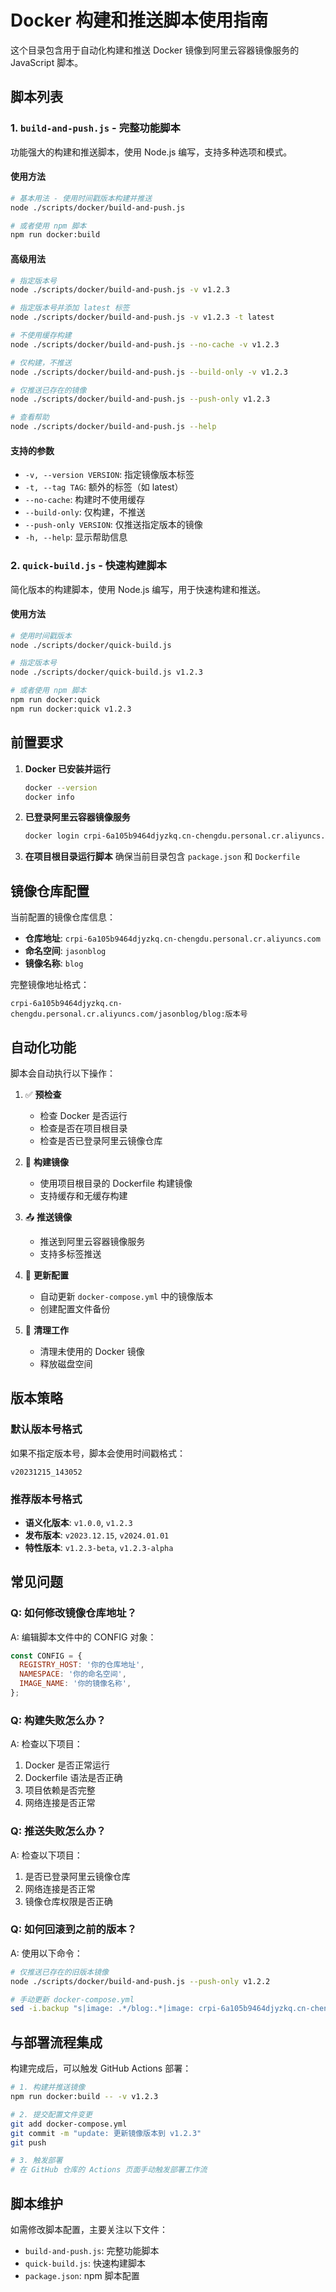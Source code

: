 # Docker 构建和推送脚本使用指南

这个目录包含用于自动化构建和推送 Docker 镜像到阿里云容器镜像服务的 JavaScript 脚本。

## 脚本列表

### 1. `build-and-push.js` - 完整功能脚本

功能强大的构建和推送脚本，使用 Node.js 编写，支持多种选项和模式。

#### 使用方法

```bash
# 基本用法 - 使用时间戳版本构建并推送
node ./scripts/docker/build-and-push.js

# 或者使用 npm 脚本
npm run docker:build
```

#### 高级用法

```bash
# 指定版本号
node ./scripts/docker/build-and-push.js -v v1.2.3

# 指定版本号并添加 latest 标签
node ./scripts/docker/build-and-push.js -v v1.2.3 -t latest

# 不使用缓存构建
node ./scripts/docker/build-and-push.js --no-cache -v v1.2.3

# 仅构建，不推送
node ./scripts/docker/build-and-push.js --build-only -v v1.2.3

# 仅推送已存在的镜像
node ./scripts/docker/build-and-push.js --push-only v1.2.3

# 查看帮助
node ./scripts/docker/build-and-push.js --help
```

#### 支持的参数

- `-v, --version VERSION`: 指定镜像版本标签
- `-t, --tag TAG`: 额外的标签（如 latest）
- `--no-cache`: 构建时不使用缓存
- `--build-only`: 仅构建，不推送
- `--push-only VERSION`: 仅推送指定版本的镜像
- `-h, --help`: 显示帮助信息

### 2. `quick-build.js` - 快速构建脚本

简化版本的构建脚本，使用 Node.js 编写，用于快速构建和推送。

#### 使用方法

```bash
# 使用时间戳版本
node ./scripts/docker/quick-build.js

# 指定版本号
node ./scripts/docker/quick-build.js v1.2.3

# 或者使用 npm 脚本
npm run docker:quick
npm run docker:quick v1.2.3
```

## 前置要求

1. **Docker 已安装并运行**

   ```bash
   docker --version
   docker info
   ```

2. **已登录阿里云容器镜像服务**

   ```bash
   docker login crpi-6a105b9464djyzkq.cn-chengdu.personal.cr.aliyuncs.com
   ```

3. **在项目根目录运行脚本**
   确保当前目录包含 `package.json` 和 `Dockerfile`

## 镜像仓库配置

当前配置的镜像仓库信息：

- **仓库地址**: `crpi-6a105b9464djyzkq.cn-chengdu.personal.cr.aliyuncs.com`
- **命名空间**: `jasonblog`
- **镜像名称**: `blog`

完整镜像地址格式：

```
crpi-6a105b9464djyzkq.cn-chengdu.personal.cr.aliyuncs.com/jasonblog/blog:版本号
```

## 自动化功能

脚本会自动执行以下操作：

1. ✅ **预检查**

   - 检查 Docker 是否运行
   - 检查是否在项目根目录
   - 检查是否已登录阿里云镜像仓库

2. 🔨 **构建镜像**

   - 使用项目根目录的 Dockerfile 构建镜像
   - 支持缓存和无缓存构建

3. 📤 **推送镜像**

   - 推送到阿里云容器镜像服务
   - 支持多标签推送

4. 📝 **更新配置**

   - 自动更新 `docker-compose.yml` 中的镜像版本
   - 创建配置文件备份

5. 🧹 **清理工作**
   - 清理未使用的 Docker 镜像
   - 释放磁盘空间

## 版本策略

### 默认版本号格式

如果不指定版本号，脚本会使用时间戳格式：

```
v20231215_143052
```

### 推荐版本号格式

- **语义化版本**: `v1.0.0`, `v1.2.3`
- **发布版本**: `v2023.12.15`, `v2024.01.01`
- **特性版本**: `v1.2.3-beta`, `v1.2.3-alpha`

## 常见问题

### Q: 如何修改镜像仓库地址？

A: 编辑脚本文件中的 CONFIG 对象：

```javascript
const CONFIG = {
  REGISTRY_HOST: '你的仓库地址',
  NAMESPACE: '你的命名空间',
  IMAGE_NAME: '你的镜像名称',
};
```

### Q: 构建失败怎么办？

A: 检查以下项目：

1. Docker 是否正常运行
2. Dockerfile 语法是否正确
3. 项目依赖是否完整
4. 网络连接是否正常

### Q: 推送失败怎么办？

A: 检查以下项目：

1. 是否已登录阿里云镜像仓库
2. 网络连接是否正常
3. 镜像仓库权限是否正确

### Q: 如何回滚到之前的版本？

A: 使用以下命令：

```bash
# 仅推送已存在的旧版本镜像
node ./scripts/docker/build-and-push.js --push-only v1.2.2

# 手动更新 docker-compose.yml
sed -i.backup "s|image: .*/blog:.*|image: crpi-6a105b9464djyzkq.cn-chengdu.personal.cr.aliyuncs.com/jasonblog/blog:v1.2.2|g" docker-compose.yml
```

## 与部署流程集成

构建完成后，可以触发 GitHub Actions 部署：

```bash
# 1. 构建并推送镜像
npm run docker:build -- -v v1.2.3

# 2. 提交配置文件变更
git add docker-compose.yml
git commit -m "update: 更新镜像版本到 v1.2.3"
git push

# 3. 触发部署
# 在 GitHub 仓库的 Actions 页面手动触发部署工作流
```

## 脚本维护

如需修改脚本配置，主要关注以下文件：

- `build-and-push.js`: 完整功能脚本
- `quick-build.js`: 快速构建脚本
- `package.json`: npm 脚本配置
